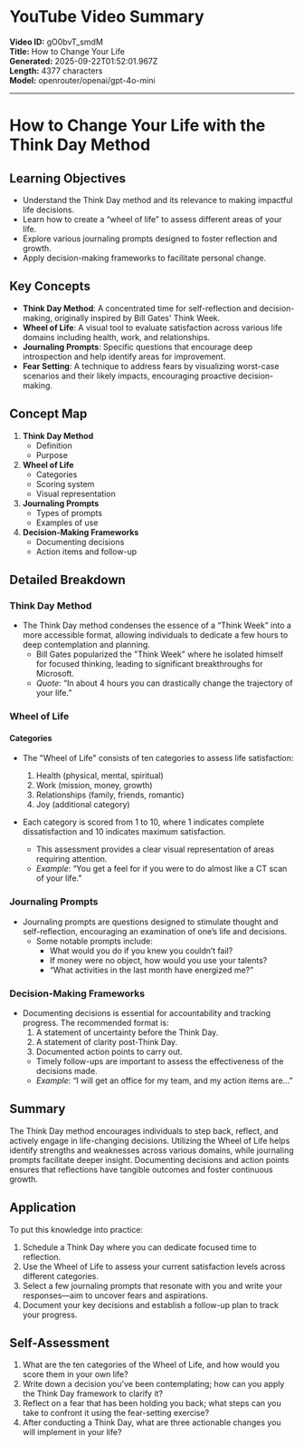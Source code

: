 # YouTube Video Summary

**Video ID:** gO0bvT_smdM  
**Title:** How to Change Your Life  
**Generated:** 2025-09-22T01:52:01.967Z  
**Length:** 4377 characters  
**Model:** openrouter/openai/gpt-4o-mini  

---

# How to Change Your Life with the Think Day Method

## Learning Objectives
- Understand the Think Day method and its relevance to making impactful life decisions.
- Learn how to create a “wheel of life” to assess different areas of your life.
- Explore various journaling prompts designed to foster reflection and growth.
- Apply decision-making frameworks to facilitate personal change.

## Key Concepts
- **Think Day Method**: A concentrated time for self-reflection and decision-making, originally inspired by Bill Gates' Think Week.
- **Wheel of Life**: A visual tool to evaluate satisfaction across various life domains including health, work, and relationships.
- **Journaling Prompts**: Specific questions that encourage deep introspection and help identify areas for improvement.
- **Fear Setting**: A technique to address fears by visualizing worst-case scenarios and their likely impacts, encouraging proactive decision-making.

## Concept Map
1. **Think Day Method**
   - Definition
   - Purpose
2. **Wheel of Life**
   - Categories
   - Scoring system
   - Visual representation
3. **Journaling Prompts**
   - Types of prompts
   - Examples of use
4. **Decision-Making Frameworks**
   - Documenting decisions
   - Action items and follow-up

## Detailed Breakdown

### Think Day Method
- The Think Day method condenses the essence of a “Think Week” into a more accessible format, allowing individuals to dedicate a few hours to deep contemplation and planning. 
  - Bill Gates popularized the "Think Week" where he isolated himself for focused thinking, leading to significant breakthroughs for Microsoft.
  - *Quote*: “In about 4 hours you can drastically change the trajectory of your life.”

### Wheel of Life
#### Categories
- The "Wheel of Life" consists of ten categories to assess life satisfaction:
  1. Health (physical, mental, spiritual)
  2. Work (mission, money, growth)
  3. Relationships (family, friends, romantic)
  4. Joy (additional category)
  
- Each category is scored from 1 to 10, where 1 indicates complete dissatisfaction and 10 indicates maximum satisfaction.
  - This assessment provides a clear visual representation of areas requiring attention.  
  - *Example*: “You get a feel for if you were to do almost like a CT scan of your life.”

### Journaling Prompts
- Journaling prompts are questions designed to stimulate thought and self-reflection, encouraging an examination of one’s life and decisions.
  - Some notable prompts include:
    - What would you do if you knew you couldn’t fail?
    - If money were no object, how would you use your talents?
    - “What activities in the last month have energized me?”

### Decision-Making Frameworks
- Documenting decisions is essential for accountability and tracking progress. The recommended format is:
  1. A statement of uncertainty before the Think Day.
  2. A statement of clarity post-Think Day.
  3. Documented action points to carry out.
  - Timely follow-ups are important to assess the effectiveness of the decisions made.
  - *Example*: “I will get an office for my team, and my action items are…”

## Summary
The Think Day method encourages individuals to step back, reflect, and actively engage in life-changing decisions. Utilizing the Wheel of Life helps identify strengths and weaknesses across various domains, while journaling prompts facilitate deeper insight. Documenting decisions and action points ensures that reflections have tangible outcomes and foster continuous growth.

## Application
To put this knowledge into practice:
1. Schedule a Think Day where you can dedicate focused time to reflection.
2. Use the Wheel of Life to assess your current satisfaction levels across different categories.
3. Select a few journaling prompts that resonate with you and write your responses—aim to uncover fears and aspirations.
4. Document your key decisions and establish a follow-up plan to track your progress.

## Self-Assessment
1. What are the ten categories of the Wheel of Life, and how would you score them in your own life?
2. Write down a decision you’ve been contemplating; how can you apply the Think Day framework to clarify it?
3. Reflect on a fear that has been holding you back; what steps can you take to confront it using the fear-setting exercise?
4. After conducting a Think Day, what are three actionable changes you will implement in your life?